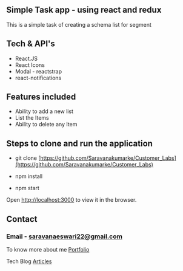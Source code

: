 ## Simple Task app - using react and redux 

This is a simple task of creating a schema list for segment



## Tech & API's

* React.JS
* React Icons
* Modal - reactstrap
* react-notifications

## Features included
* Ability to add a new list
* List the  Items
* Ability to delete any  Item

## Steps to clone and run the application

* git clone [https://github.com/Saravanakumarke/Customer_Labs](https://github.com/Saravanakumarke/Customer_Labs) 

* npm install 

* npm start

Open [http://localhost:3000](http://localhost:3000) to view it in the browser.

## Contact 

### Email - saravanaeswari22@gmail.com

To know more about me [Portfolio](https://saravana.netlify.app/)

Tech Blog [Articles](https://saravana-blog.netlify.app/)

